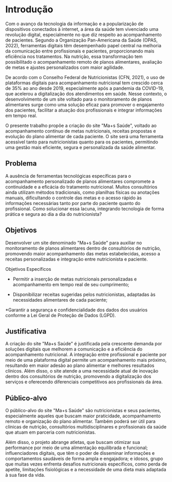# Introdução

 Com o avanço da tecnologia da informação e a popularização de dispositivos conectados à internet, a área da saúde tem vivenciado uma revolução digital, especialmente no que diz respeito ao acompanhamento de pacientes. Segundo a Organização Pan-Americana da Saúde (OPAS, 2022), ferramentas digitais têm desempenhado papel central na melhoria da comunicação entre profissionais e pacientes, proporcionando mais eficiência nos tratamentos. Na nutrição, essa transformação tem possibilitado o acompanhamento remoto de planos alimentares, avaliação de metas e ajustes personalizados com maior agilidade.

De acordo com o Conselho Federal de Nutricionistas (CFN, 2021), o uso de plataformas digitais para acompanhamento nutricional tem crescido cerca de 35% ao ano desde 2019, especialmente após a pandemia da COVID-19, que acelerou a digitalização dos atendimentos em saúde. Nesse contexto, o desenvolvimento de um site voltado para o monitoramento de planos alimentares surge como uma solução eficaz para promover o engajamento dos pacientes, facilitar a atuação dos profissionais e integrar informações em tempo real.

O presente trabalho propõe a criação do site "Ma+s Saúde", voltado ao acompanhamento contínuo de metas nutricionais, receitas propostas e evolução do plano alimentar de cada paciente. O site será uma ferramenta acessível tanto para nutricionistas quanto para os pacientes, permitindo uma gestão mais eficiente, segura e personalizada da saúde alimentar.


## Problema

A ausência de ferramentas tecnológicas específicas para o acompanhamento personalizado de planos alimentares compromete a continuidade e a eficácia do tratamento nutricional. Muitos consultórios ainda utilizam métodos tradicionais, como planilhas físicas ou anotações manuais, dificultando o controle das metas e o acesso rápido às informações necessárias tanto por parte do paciente quanto do profissional. Como solucionar essa lacuna, integrando tecnologia de forma prática e segura ao dia a dia do nutricionista?


## Objetivos
Desenvolver um site denominado "Ma+s Saúde" para auxiliar no monitoramento de planos alimentares dentro de consultórios de nutrição, promovendo maior acompanhamento das metas estabelecidas, acesso a receitas personalizadas e integração entre nutricionista e paciente.



Objetivos Específicos
 * Permitir a inserção de metas nutricionais personalizadas e acompanhamento em tempo real de seu cumprimento;

 * Disponibilizar receitas sugeridas pelos nutricionistas, adaptadas às necessidades alimentares de cada paciente;

*Garantir a segurança e confidencialidade dos dados dos usuários conforme a Lei Geral de Proteção de Dados (LGPD).



## Justificativa

 A criação do site "Ma+s Saúde" é justificada pela crescente demanda por soluções digitais que melhorem a comunicação e a eficiência do acompanhamento nutricional. A integração entre profissional e paciente por meio de uma plataforma digital permite um acompanhamento mais próximo, resultando em maior adesão ao plano alimentar e melhores resultados clínicos. Além disso, o site atende a uma necessidade atual de inovação dentro dos consultórios de nutrição, promovendo a digitalização dos serviços e oferecendo diferenciais competitivos aos profissionais da área.


## Público-alvo

 O público-alvo do site "Ma+s Saúde" são nutricionistas e seus pacientes, especialmente aqueles que buscam maior praticidade, acompanhamento remoto e organização do plano alimentar. Também poderá ser útil para clínicas de nutrição, consultórios multidisciplinares e profissionais da saúde que atuam em parceria com nutricionistas.

 Além disso, o projeto abrange atletas, que buscam otimizar sua performance por meio de uma alimentação equilibrada e funcional; influenciadores digitais, que têm o poder de disseminar informações e comportamentos saudáveis de forma ampla e engajadora; e idosos, grupo que muitas vezes enfrenta desafios nutricionais específicos, como perda de apetite, limitações fisiológicas e a necessidade de uma dieta mais adaptada à sua fase da vida.
